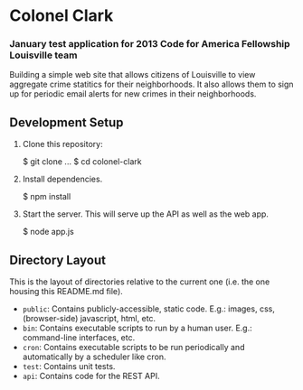# Colonel Clark
### January test application for 2013 Code for America Fellowship Louisville team

Building a simple web site that allows citizens of Louisville to view aggregate crime statitics for their neighborhoods. It also allows them to sign up for periodic email alerts for new crimes in their neighborhoods.

## Development Setup

1) Clone this repository:

    $ git clone ...
    $ cd colonel-clark

2) Install dependencies.

    $ npm install

3) Start the server. This will serve up the API as well as the web app.

    $ node app.js

## Directory Layout

This is the layout of directories relative to the current one (i.e. the one housing this README.md file).
* `public`: Contains publicly-accessible, static code. E.g.: images, css, (browser-side) javascript, html, etc.
* `bin`: Contains executable scripts to run by a human user. E.g.: command-line interfaces, etc.
* `cron`: Contains executable scripts to be run periodically and automatically by a scheduler like cron.
* `test`: Contains unit tests.
* `api`: Contains code for the REST API.
